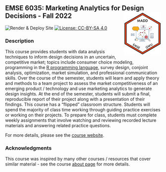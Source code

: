 
<!-- README.md is generated from README.Rmd. Please edit that file -->

## EMSE 6035: Marketing Analytics for Design Decisions - Fall 2022 <a href='https://github.com/emse-madd-gwu/2021-Fall'><img src='images/logo.png' align="right" height="139"/></a>

<!-- badges: start -->

![Render & Deploy
Site](https://github.com/emse-madd-gwu/2022-Fall/workflows/Render%20&%20Deploy%20Site/badge.svg)
[![License: CC-BY-SA
4.0](https://img.shields.io/badge/License-CC%20BY--SA-lightgrey)](https://creativecommons.org/licenses/by-sa/4.0/)
<!-- badges: end -->

### Description

This course provides students with data analysis techniques to inform
design decisions in an uncertain, competitive market; topics include
consumer choice modeling, programming in the [R programming
language](https://www.r-project.org/), survey design, conjoint analysis,
optimization, market simulation, and professional communication skills.
Over the course of the semester, students will learn and apply theory
and methods to a team project to assess the market competitiveness of an
emerging product / technology and use marketing analytics to generate
design insights. At the end of the semester, students will submit a
final, reproducible report of their project along with a presentation of
their findings. This course has a “flipped” classroom structure.
Students will spend the majority of class time working through guiding
practice exercises or working on their projects. To prepare for class,
students must complete weekly assignments that involve watching and
reviewing recorded lecture materials and answering related practice
questions.

For more details, please see the [course
website](https://madd.seas.gwu.edu/2022-Fall/).

### Acknowledgments

This course was inspired by many other courses / resources that cover
similar material - see the course [about
page](https://madd.seas.gwu.edu/2022-Fall/about.html) for more details.

